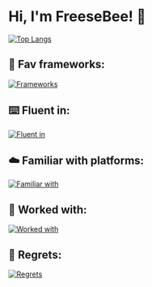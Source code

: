 # Hi, I'm FreeseBee! :honeybee:

[![Top Langs](https://github-readme-stats.vercel.app/api/top-langs/?username=Freesebee&theme=tokyonight&layout=compact&card_width=445&langs_count=6)](https://github.com/Freesebee/github-readme-stats)

## 🧰 Fav frameworks:
  
  [![Frameworks](https://skillicons.dev/icons?i=net,angular,&theme=light)](https://skillicons.dev)

## ⌨️ Fluent in:
  
  [![Fluent in](https://skillicons.dev/icons?i=ts,cs&theme=light)](https://skillicons.dev)

## ☁️ Familiar with platforms:
  
  [![Familiar with](https://skillicons.dev/icons?i=azure,gcp,github,&theme=light)](https://skillicons.dev)

## 💼 Worked with:
  
  [![Worked with](https://skillicons.dev/icons?i=reactivex,postgres,mysql,docker,bootstrap,unity,blender,visualstudio,vscode,js,c,idea,linux&theme=light)](https://skillicons.dev)

## 💩 Regrets:
  
  [![Regrets](https://skillicons.dev/icons?i=androidstudio,java,&theme=light)](https://skillicons.dev)
